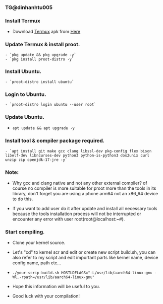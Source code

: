 ### TG@dinhanhtu005
### Install Termux
- Download [Termux](https://termux.com) apk from [Here](https://f-droid.org/repo/com.termux_118.apk)
### Update Termux & install proot.
```
- `pkg update && pkg upgrade -y`
- `pkg install proot-distro -y`
```
### Install Ubuntu.
```
- `proot-distro install ubuntu`
```
### Login to Ubuntu.
```
- `proot-distro login ubuntu --user root`
```

### Update Ubuntu.
- `apt update && apt upgrade -y`
### Install tool & compiler package required.
```
- `apt install git make gcc clang libssl-dev pkg-config flex bison libelf-dev libncurses-dev python3 python-is-python3 dos2unix curl unzip zip openjdk-17-jre -y`
```
### Note: 

- Why gcc and clang native and not any other external compiler? of course no compiler is more suitable for proot more than the tools in its library, don't forget you are using a phone arm64 not an x86_64 device to do this.

- If you want to add user do it after update and install all necessary tools because the tools installation process will not be interrupted or encounter any error with user root(root@localhost:~#).


### Start compiling.
- Clone your kernel source.

- Let's "cd" to kernel scr and edit or create new script build.sh, you can also refer to my script and edit important parts like kernel name, device config name, path etc...

- `./your-scrip-build.sh HOSTLDFLAGS="-L/usr/lib/aarch64-linux-gnu -Wl,-rpath=/usr/lib/aarch64-linux-gnu"`

- Hope this information will be useful to you.
- Good luck with your compilation!
